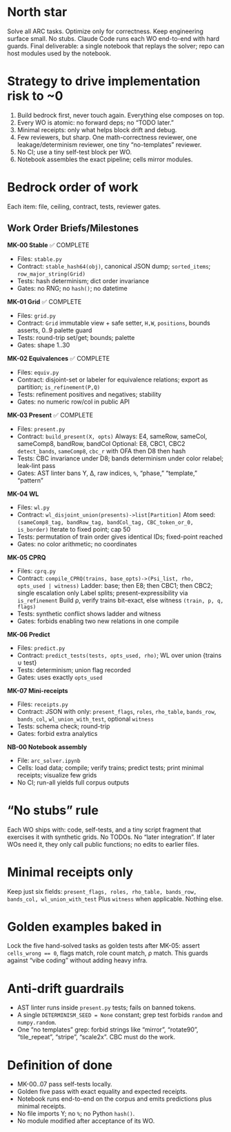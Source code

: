 # North star

Solve all ARC tasks. Optimize only for correctness. Keep engineering surface small. No stubs. Claude Code runs each WO end-to-end with hard guards. Final deliverable: a single notebook that replays the solver; repo can host modules used by the notebook.

# Strategy to drive implementation risk to ~0

1. Build bedrock first, never touch again. Everything else composes on top.
2. Every WO is atomic: no forward deps; no “TODO later.”
3. Minimal receipts: only what helps block drift and debug.
4. Few reviewers, but sharp. One math-correctness reviewer, one leakage/determinism reviewer, one tiny “no-templates” reviewer.
5. No CI; use a tiny self-test block per WO.
6. Notebook assembles the exact pipeline; cells mirror modules.

# Bedrock order of work

Each item: file, ceiling, contract, tests, reviewer gates.

## Work Order Briefs/Milestones

**MK-00 Stable** ✅ COMPLETE

* Files: `stable.py`
* Contract: `stable_hash64(obj)`, canonical JSON dump; `sorted_items`; `row_major_string(Grid)`
* Tests: hash determinism; dict order invariance
* Gates: no RNG; no `hash()`; no datetime

**MK-01 Grid** ✅ COMPLETE

* Files: `grid.py`
* Contract: `Grid` immutable view + safe setter, `H,W`, `positions`, bounds asserts, 0..9 palette guard
* Tests: round-trip set/get; bounds; palette
* Gates: shape 1..30

**MK-02 Equivalences** ✅ COMPLETE

* Files: `equiv.py`
* Contract: disjoint-set or labeler for equivalence relations; export as partition; `is_refinement(P,Q)`
* Tests: refinement positives and negatives; stability
* Gates: no numeric row/col in public API

**MK-03 Present** ✅ COMPLETE

* Files: `present.py`
* Contract: `build_present(X, opts)`
  Always: E4, sameRow, sameCol, sameComp8, bandRow, bandCol
  Optional: E8, CBC1, CBC2
  `detect_bands`, `sameComp8`, `cbc_r` with OFA then D8 then hash
* Tests: CBC invariance under D8; bands determinism under color relabel; leak-lint pass
* Gates: AST linter bans Y, Δ, raw indices, `%`, “phase,” “template,” “pattern”

**MK-04 WL**

* Files: `wl.py`
* Contract: `wl_disjoint_union(presents)->list[Partition]`
  Atom seed: `(sameComp8_tag, bandRow_tag, bandCol_tag, CBC_token_or_0, is_border)`
  Iterate to fixed point; cap 50
* Tests: permutation of train order gives identical IDs; fixed-point reached
* Gates: no color arithmetic; no coordinates

**MK-05 CPRQ**

* Files: `cprq.py`
* Contract: `compile_CPRQ(trains, base_opts)->(Psi_list, rho, opts_used | witness)`
  Ladder: base; then E8; then CBC1; then CBC2; single escalation only
  Label splits; present-expressibility via `is_refinement`
  Build ρ, verify trains bit-exact, else witness `(train, p, q, flags)`
* Tests: synthetic conflict shows ladder and witness
* Gates: forbids enabling two new relations in one compile

**MK-06 Predict**

* Files: `predict.py`
* Contract: `predict_tests(tests, opts_used, rho)`; WL over union {trains ∪ test}
* Tests: determinism; union flag recorded
* Gates: uses exactly `opts_used`

**MK-07 Mini-receipts**

* Files: `receipts.py`
* Contract: JSON with only: `present_flags`, `roles`, `rho_table`, `bands_row`, `bands_col`, `wl_union_with_test`, optional `witness`
* Tests: schema check; round-trip
* Gates: forbid extra analytics

**NB-00 Notebook assembly**

* File: `arc_solver.ipynb`
* Cells: load data; compile; verify trains; predict tests; print minimal receipts; visualize few grids
* No CI; run-all yields full corpus outputs

# “No stubs” rule

Each WO ships with: code, self-tests, and a tiny script fragment that exercises it with synthetic grids. No TODOs. No “later integration”. If later WOs need it, they only call public functions; no edits to earlier files.

# Minimal receipts only

Keep just six fields:
`present_flags, roles, rho_table, bands_row, bands_col, wl_union_with_test`
Plus `witness` when applicable. Nothing else.

# Golden examples baked in

Lock the five hand-solved tasks as golden tests after MK-05: assert `cells_wrong == 0`, flags match, role count match, ρ match. This guards against “vibe coding” without adding heavy infra.

# Anti-drift guardrails

* AST linter runs inside `present.py` tests; fails on banned tokens.
* A single `DETERMINISM_SEED = None` constant; grep test forbids `random` and `numpy.random`.
* One “no templates” grep: forbid strings like “mirror”, “rotate90”, “tile_repeat”, “stripe”, “scale2x”. CBC must do the work.

# Definition of done

* MK-00..07 pass self-tests locally.
* Golden five pass with exact equality and expected receipts.
* Notebook runs end-to-end on the corpus and emits predictions plus minimal receipts.
* No file imports Y; no `%`; no Python `hash()`.
* No module modified after acceptance of its WO.
